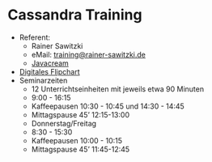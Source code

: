 # Cassandra Training

* Referent: 
  * Rainer Sawitzki
  * eMail: training@rainer-sawitzki.de
  * [Javacream](http://Javacream-org)
* [Digitales Flipchart](https://docs.google.com/presentation/d/1bSFwAXbUbEQhO2Ny2y15AINRJ5VtJi5yg87AvAVC6os/edit?usp=sharing)
* Seminarzeiten 
  * 12 Unterrichtseinheiten mit jeweils etwa 90 Minuten
  * 9:00 - 16:15
  * Kaffeepausen 10:30 - 10:45 und 14:30 - 14:45
  * Mittagspause 45’ 12:15-13:00
  * Donnerstag/Freitag
  * 8:30 - 15:30
  * Kaffeepausen 10:00 - 10:15
  * Mittagspause 45’ 11:45-12:45
